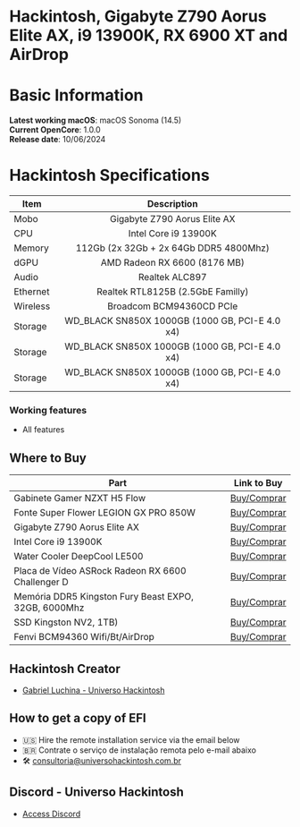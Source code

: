 # Hackintosh, Gigabyte Z790 Aorus Elite AX, i9 13900K, RX 6900 XT and AirDrop

# Basic Information

**Latest working macOS**: macOS Sonoma (14.5)
<br>
**Current OpenCore**: 1.0.0
<br>
**Release date**: 10/06/2024

# Hackintosh Specifications
|Item|Description|
|-|:-------:|
|Mobo|Gigabyte Z790 Aorus Elite AX|
|CPU|Intel Core i9 13900K|
|Memory|112Gb (2x 32Gb + 2x 64Gb DDR5 4800Mhz)|
|dGPU|AMD Radeon RX 6600  (8176 MB)|
|Audio|Realtek ALC897|
|Ethernet|Realtek RTL8125B (2.5GbE Familly)
|Wireless|Broadcom BCM94360CD PCIe|
|Storage|WD_BLACK SN850X 1000GB  (1000 GB, PCI-E 4.0 x4)|
|Storage|WD_BLACK SN850X 1000GB  (1000 GB, PCI-E 4.0 x4)|
|Storage|WD_BLACK SN850X 1000GB  (1000 GB, PCI-E 4.0 x4)|

### Working features
- All features

## Where to Buy

|Part|Link to Buy|
|-|:-------:|
|Gabinete Gamer NZXT H5 Flow|[Buy/Comprar](https://www.terabyteshop.com.br/produto/23345/gabinete-gamer-nzxt-h5-flow-mid-tower-vidro-temperado-atx-white-sem-fonte-com-2-fans-cc-h51fw-01?p=880853)|
|Fonte Super Flower LEGION GX PRO 850W|[Buy/Comprar](https://www.terabyteshop.com.br/produto/17901/fonte-super-flower-legion-gx-pro-850w-80-plus-gold-pfc-ativo-semi-modular-sf-850p14xe?p=880853)|
|Gigabyte Z790 Aorus Elite AX|[Buy/Comprar](https://www.terabyteshop.com.br/produto/27055/placa-mae-gigabyte-z790-aorus-elite-x-wifi7-chipset-z790-wifi-intel-lga-1700-atx-ddr5?p=880853)|
|Intel Core i9 13900K|[Buy/Comprar](https://www.terabyteshop.com.br/produto/22632/processador-intel-core-i9-13900k-30ghz-58ghz-turbo-13-geracao-24-core-32-threrads-lga-1700-bx8071513900k?p=880853)|
|Water Cooler DeepCool LE500|[Buy/Comprar](https://www.terabyteshop.com.br/produto/22309/water-cooler-deepcool-le500-led-6-cores-240mm-intel-amd-r-le500-bklnmc-g-1?p=880853)|
|Placa de Vídeo ASRock Radeon RX 6600 Challenger D|[Buy/Comprar](https://www.terabyteshop.com.br/produto/19808/placa-de-video-asrock-radeon-rx-6600-challenger-d-8gb-gddr6-fsr-ray-tracing-90-ga2rzz-00uanf?p=880853)|
|Memória DDR5 Kingston Fury Beast EXPO, 32GB, 6000Mhz|[Buy/Comprar](https://www.terabyteshop.com.br/produto/24318/memoria-ddr5-kingston-fury-beast-expo-32gb-6000mhz-black-kf560c36bbe-32?p=880853)|
|SSD Kingston NV2, 1TB)|[Buy/Comprar](https://www.terabyteshop.com.br/produto/23000/ssd-kingston-nv2-1tb-m2-nvme-2280-leitura-3500mbs-e-gravacao-2100mbs-snv2s1000g?p=880853)|
|Fenvi BCM94360 Wifi/Bt/AirDrop|[Buy/Comprar](https://s.click.aliexpress.com/e/_Dkitndd)|

## Hackintosh Creator
- [Gabriel Luchina - Universo Hackintosh](https://luchina.com.br)

## How to get a copy of EFI
- 🇺🇸 Hire the remote installation service via the email below
- 🇧🇷 Contrate o serviço de instalação remota pelo e-mail abaixo
- 🛠️ [consultoria@universohackintosh.com.br](mailto:consultoria@universohackintosh.com.br)

## Discord - Universo Hackintosh
- [Access Discord](https://discord.universohackintosh.com.br)
